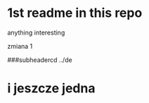 # 1st readme in this repo


anything interesting

zmiana 1 


###subheadercd ../de


# i jeszcze jedna


